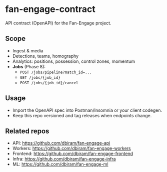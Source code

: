 # fan-engage-contract

API contract (OpenAPI) for the Fan-Engage project.

## Scope
- Ingest & media
- Detections, teams, homography
- Analytics: positions, possession, control zones, momentum
- **Jobs** (Phase 8):
  - `POST /jobs/pipeline?match_id=...`
  - `GET /jobs/{job_id}`
  - `POST /jobs/{job_id}/cancel`

## Usage
- Import the OpenAPI spec into Postman/Insomnia or your client codegen.
- Keep this repo versioned and tag releases when endpoints change.

## Related repos
- API: https://github.com/dbiram/fan-engage-api
- Workers: https://github.com/dbiram/fan-engage-workers
- Frontend: https://github.com/dbiram/fan-engage-frontend
- Infra: https://github.com/dbiram/fan-engage-infra
- ML: https://github.com/dbiram/fan-engage-ml